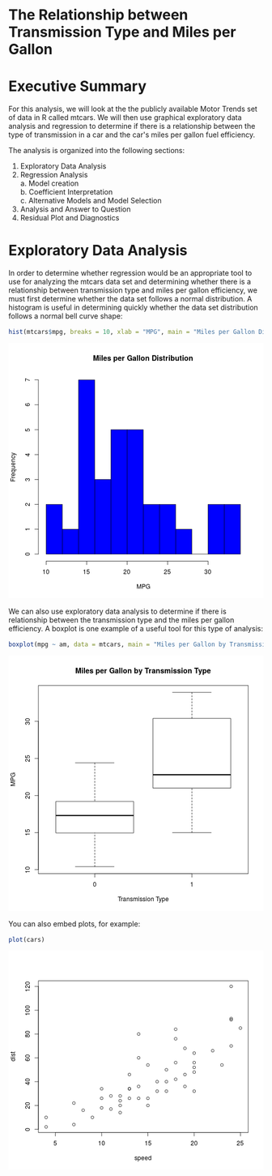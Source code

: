 The Relationship between Transmission Type and Miles per Gallon
========================================================

# Executive Summary

For this analysis, we will look at the the publicly available Motor Trends set of data in R called mtcars.  We will then use graphical exploratory data analysis and regression to determine if there is a relationship between the type of transmission in a car and the car's miles per gallon fuel efficiency.

The analysis is organized into the following sections:  
1. Exploratory Data Analysis  
2. Regression Analysis  
 a. Model creation  
 b. Coefficient Interpretation  
 c. Alternative Models and Model Selection  
3. Analysis and Answer to Question  
4. Residual Plot and Diagnostics  

# Exploratory Data Analysis

In order to determine whether regression would be an appropriate tool to use for analyzing the mtcars data set and determining whether there is a relationship between transmission type and miles per gallon efficiency, we must first determine whether the data set follows a normal distribution.  A histogram is useful in determining quickly whether the data set distribution follows a normal bell curve shape:


```r
hist(mtcars$mpg, breaks = 10, xlab = "MPG", main = "Miles per Gallon Distribution", col = "blue")
```

![plot of chunk unnamed-chunk-1](figure/unnamed-chunk-1-1.png) 

We can also use exploratory data analysis to determine if there is relationship between the transmission type and the miles per gallon efficiency.  A boxplot is one example of a useful tool for this type of analysis:


```r
boxplot(mpg ~ am, data = mtcars, main = "Miles per Gallon by Transmission Type", xlab = "Transmission Type", ylab = "MPG")
```

![plot of chunk unnamed-chunk-2](figure/unnamed-chunk-2-1.png) 


You can also embed plots, for example:


```r
plot(cars)
```

![plot of chunk unnamed-chunk-3](figure/unnamed-chunk-3-1.png) 

